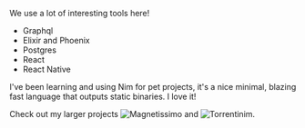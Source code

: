 We use a lot of interesting tools here!

- Graphql
- Elixir and Phoenix
- Postgres
- React
- React Native

I've been learning and using Nim for pet projects, it's a nice minimal, blazing fast language
that outputs static binaries. I love it!


Check out my larger projects ![Magnetissimo](https://github.com/sergiotapia/magnetissimo) and ![Torrentinim](https://github.com/sergiotapia/torrentinim).
